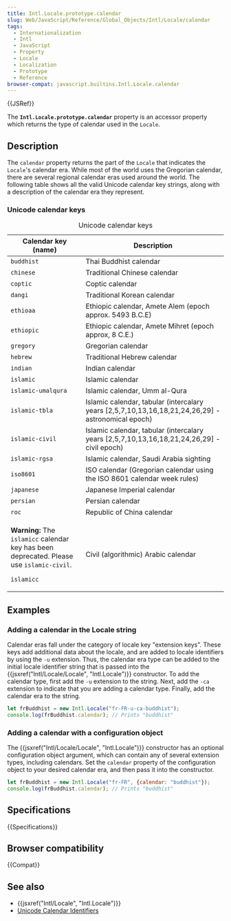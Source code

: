 ```yaml
---
title: Intl.Locale.prototype.calendar
slug: Web/JavaScript/Reference/Global_Objects/Intl/Locale/calendar
tags:
  - Internationalization
  - Intl
  - JavaScript
  - Property
  - Locale
  - Localization
  - Prototype
  - Reference
browser-compat: javascript.builtins.Intl.Locale.calendar
---
```

{{JSRef}}

The **`Intl.Locale.prototype.calendar`** property is an accessor property which
returns the type of calendar used in the `Locale`.

## Description

The `calendar` property returns the part of the `Locale` that indicates the
`Locale`'s calendar era. While most of the world uses the Gregorian calendar,
there are several regional calendar eras used around the world. The following
table shows all the valid Unicode calendar key strings, along with a description
of the calendar era they represent.

### Unicode calendar keys

<table class="standard-table"><caption>Unicode calendar keys</caption><thead><tr><th scope="col">Calendar key (name)</th><th scope="col">Description</th></tr></thead><tbody><tr><td><code>buddhist</code></td><td>Thai Buddhist calendar</td></tr><tr><td><code>chinese</code></td><td>Traditional Chinese calendar</td></tr><tr><td><code>coptic</code></td><td>Coptic calendar</td></tr><tr><td><code>dangi</code></td><td>Traditional Korean calendar</td></tr><tr><td><code>ethioaa</code></td><td>Ethiopic calendar, Amete Alem (epoch approx. 5493 B.C.E)</td></tr><tr><td><code>ethiopic</code></td><td>Ethiopic calendar, Amete Mihret (epoch approx, 8 C.E.)</td></tr><tr><td><code>gregory</code></td><td>Gregorian calendar</td></tr><tr><td><code>hebrew</code></td><td>Traditional Hebrew calendar</td></tr><tr><td><code>indian</code></td><td>Indian calendar</td></tr><tr><td><code>islamic</code></td><td>Islamic calendar</td></tr><tr><td><code>islamic-umalqura</code></td><td>Islamic calendar, Umm al-Qura</td></tr><tr><td><code>islamic-tbla</code></td><td>Islamic calendar, tabular (intercalary years [2,5,7,10,13,16,18,21,24,26,29] - astronomical epoch)</td></tr><tr><td><code>islamic-civil</code></td><td>Islamic calendar, tabular (intercalary years [2,5,7,10,13,16,18,21,24,26,29] - civil epoch)</td></tr><tr><td><code>islamic-rgsa</code></td><td>Islamic calendar, Saudi Arabia sighting</td></tr><tr><td><code>iso8601</code></td><td>ISO calendar (Gregorian calendar using the ISO 8601 calendar week rules)</td></tr><tr><td><code>japanese</code></td><td>Japanese Imperial calendar</td></tr><tr><td><code>persian</code></td><td>Persian calendar</td></tr><tr><td><code>roc</code></td><td>Republic of China calendar</td></tr><tr><td><div class="notecard warning"><p><strong>Warning:</strong> The <code>islamicc</code> calendar key has been deprecated. Please use <code>islamic-civil</code>.</p></div><p><code>islamicc</code></p></td><td>Civil (algorithmic) Arabic calendar</td></tr></tbody></table>

## Examples

### Adding a calendar in the Locale string

Calendar eras fall under the category of locale key "extension keys". These keys
add additional data about the locale, and are added to locale identifiers by
using the `-u` extension. Thus, the calendar era type can be added to the
initial locale identifier string that is passed into the
{{jsxref("Intl/Locale/Locale", "Intl.Locale")}} constructor. To
add the calendar type, first add the `-u` extension to the string. Next, add the
`-ca` extension to indicate that you are adding a calendar type. Finally, add
the calendar era to the string.

```js
let frBuddhist = new Intl.Locale("fr-FR-u-ca-buddhist");
console.log(frBuddhist.calendar); // Prints "buddhist"
```

### Adding a calendar with a configuration object

The {{jsxref("Intl/Locale/Locale", "Intl.Locale")}} constructor
has an optional configuration object argument, which can contain any of several
extension types, including calendars. Set the `calendar` property of the
configuration object to your desired calendar era, and then pass it into the
constructor.

```js
let frBuddhist = new Intl.Locale("fr-FR", {calendar: "buddhist"});
console.log(frBuddhist.calendar); // Prints "buddhist"
```

## Specifications

{{Specifications}}

## Browser compatibility

{{Compat}}

## See also

- {{jsxref("Intl/Locale", "Intl.Locale")}}
- [Unicode Calendar Identifiers](https://www.unicode.org/reports/tr35/#UnicodeCalendarIdentifier)
